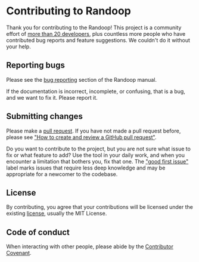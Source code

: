 # Contributing to Randoop

Thank you for contributing to the Randoop!  This project is a
community effort of [more than 20
developers](https://checkerframework.org/manual/#credits), plus countless
more people who have contributed bug reports and feature suggestions.  We
couldn't do it without your help.

## Reporting bugs

Please see the [bug
reporting](https://randoop.github.io/randoop/manual/#bug-reporting) section of
the Randoop manual.

If the documentation is incorrect, incomplete, or confusing, that is a
bug, and we want to fix it.  Please report it.

## Submitting changes

Please make a [pull request](https://github.com/randoop/randoop/pulls).  If
you have not made a pull request before, please see ["How to create and
review a GitHub pull
request"](https://homes.cs.washington.edu/~mernst/advice/github-pull-request.html).

Do you want to contribute to the project, but you are not sure what issue
to fix or what feature to add?  Use the tool in your daily work, and when
you encounter a limitation that bothers you, fix that one.  The ["good
first issue"](https://github.com/randoop/randoop/contribute)
label marks issues that require less deep knowledge and may be appropriate
for a newcomer to the codebase.

## License

By contributing, you agree that your contributions will be licensed under the
existing [license](LICENSE.txt), usually the MIT License.

## Code of conduct

When interacting with other people, please abide by the [Contributor
Covenant](https://www.contributor-covenant.org/version/2/1/code_of_conduct).
